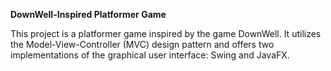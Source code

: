 **DownWell-Inspired Platformer Game**

This project is a platformer game inspired by the  game DownWell. It utilizes the Model-View-Controller (MVC) design pattern and offers two implementations of the graphical user interface: Swing and JavaFX.
